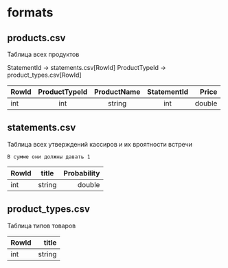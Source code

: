 ﻿# formats

## products.csv

Таблица всех продуктов

StatementId -> statements.csv[RowId]
ProductTypeId -> product_types.csv[RowId]

| RowId | ProductTypeId | ProductName | StatementId | Price  |
| ----- | :-----------: | :----------:| :---------: | ------:|
|  int  |     int       |   string    |    int      | double |

## statements.csv

Таблица всех утверждений кассиров и их вроятности встречи

`В сумме они должны давать 1`

| RowId | title  | Probability |
| ----- | :----: | ----------: |
|  int  | string |   double    |

## product_types.csv

Таблица типов товаров

| RowId | title  |
| ----- | -----: |
|  int  | string |
